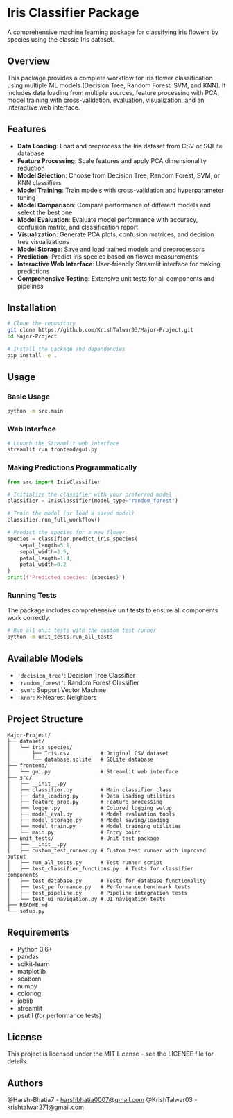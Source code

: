# Iris Classifier Package

A comprehensive machine learning package for classifying iris flowers by species using the classic Iris dataset.

## Overview

This package provides a complete workflow for iris flower classification using multiple ML models (Decision Tree, Random Forest, SVM, and KNN). It includes data loading from multiple sources, feature processing with PCA, model training with cross-validation, evaluation, visualization, and an interactive web interface.

## Features

- **Data Loading**: Load and preprocess the Iris dataset from CSV or SQLite database
- **Feature Processing**: Scale features and apply PCA dimensionality reduction
- **Model Selection**: Choose from Decision Tree, Random Forest, SVM, or KNN classifiers
- **Model Training**: Train models with cross-validation and hyperparameter tuning
- **Model Comparison**: Compare performance of different models and select the best one
- **Model Evaluation**: Evaluate model performance with accuracy, confusion matrix, and classification report
- **Visualization**: Generate PCA plots, confusion matrices, and decision tree visualizations
- **Model Storage**: Save and load trained models and preprocessors
- **Prediction**: Predict iris species based on flower measurements
- **Interactive Web Interface**: User-friendly Streamlit interface for making predictions
- **Comprehensive Testing**: Extensive unit tests for all components and pipelines

## Installation

```bash
# Clone the repository
git clone https://github.com/KrishTalwar03/Major-Project.git
cd Major-Project

# Install the package and dependencies
pip install -e .
```

## Usage

### Basic Usage

```bash
python -m src.main
```

### Web Interface

```bash
# Launch the Streamlit web interface
streamlit run frontend/gui.py
```

### Making Predictions Programmatically

```python
from src import IrisClassifier

# Initialize the classifier with your preferred model
classifier = IrisClassifier(model_type="random_forest")

# Train the model (or load a saved model)
classifier.run_full_workflow()

# Predict the species for a new flower
species = classifier.predict_iris_species(
    sepal_length=5.1,
    sepal_width=3.5,
    petal_length=1.4,
    petal_width=0.2
)
print(f"Predicted species: {species}")
```

### Running Tests

The package includes comprehensive unit tests to ensure all components work correctly.

```bash
# Run all unit tests with the custom test runner
python -m unit_tests.run_all_tests
```

## Available Models

- `'decision_tree'`: Decision Tree Classifier
- `'random_forest'`: Random Forest Classifier
- `'svm'`: Support Vector Machine
- `'knn'`: K-Nearest Neighbors

## Project Structure

```
Major-Project/
├── dataset/
│   └── iris_species/
│       ├── Iris.csv          # Original CSV dataset
│       └── database.sqlite   # SQLite database
├── frontend/
│   └── gui.py                # Streamlit web interface
├── src/
│   ├── __init__.py
│   ├── classifier.py         # Main classifier class
│   ├── data_loading.py       # Data loading utilities
│   ├── feature_proc.py       # Feature processing
│   ├── logger.py             # Colored logging setup
│   ├── model_eval.py         # Model evaluation tools
│   ├── model_storage.py      # Model saving/loading
│   ├── model_train.py        # Model training utilities
│   └── main.py               # Entry point
├── unit_tests/               # Unit test package
│   ├── __init__.py
│   ├── custom_test_runner.py # Custom test runner with improved output
│   ├── run_all_tests.py      # Test runner script
│   ├── test_classifier_functions.py  # Tests for classifier components
│   ├── test_database.py      # Tests for database functionality
│   ├── test_performance.py   # Performance benchmark tests
│   ├── test_pipeline.py      # Pipeline integration tests
│   └── test_ui_navigation.py # UI navigation tests
├── README.md
└── setup.py
```

## Requirements

- Python 3.6+
- pandas
- scikit-learn
- matplotlib
- seaborn
- numpy
- colorlog
- joblib
- streamlit
- psutil (for performance tests)

## License

This project is licensed under the MIT License - see the LICENSE file for details.

## Authors

@Harsh-Bhatia7 - harshbhatia0007@gmail.com
@KrishTalwar03 - krishtalwar271@gmail.com

